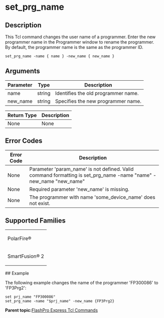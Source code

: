 # set\_prg\_name

## Description

This Tcl command changes the user name of a programmer. Enter the new programmer name in the Programmer window to rename the programmer. By default, the programmer name is the same as the programmer ID.

```
set_prg_name -name { name } -new_name { new_name }
```

## Arguments

|Parameter|Type|Description|
|---------|----|-----------|
|name|string|Identifies the old programmer name.|
|new\_name|string|Specifies the new programmer name.|

|Return Type|Description|
|-----------|-----------|
|None|None|

## Error Codes

|Error Code|Description|
|----------|-----------|
|None|Parameter 'param\_name' is not defined. Valid command formatting is set\_prg\_name -name "name" -new\_name "new\_name"|
|None|Required parameter 'new\_name' is missing.|
|None|The programmer with name 'some\_device\_name' does not exist.|

## Supported Families

<table id="GUID-5F52ABB0-F7C7-4B17-B515-681479FE0DBB"><tbody><tr><td>

PolarFire®

</td></tr><tr><td>

SmartFusion® 2

</td></tr></tbody>
</table>## Example

The following example changes the name of the programmer 'FP300086' to 'FP3Prg2':

```
set prj_name "FP300086"
set_prg_name -name "$prj_name" -new_name {FP3Prg2}
```

**Parent topic:**[FlashPro Express Tcl Commands](GUID-4320979B-E17A-424D-ABEB-FC0D4BBACB08.md)

